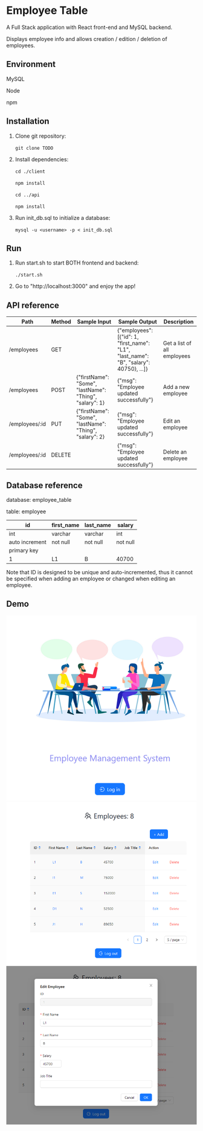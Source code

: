 # Employee Table
A Full Stack application with React front-end and MySQL backend. 

Displays employee info and allows creation / edition / deletion of employees.

## Environment
MySQL

Node

npm


## Installation
1. Clone git repository:

    `git clone TODO`

2. Install dependencies:

    `cd ./client`

    `npm install`

    `cd ../api`

    `npm install`

3. Run init_db.sql to initialize a database:

    `mysql -u <username> -p < init_db.sql`

## Run
1. Run start.sh to start BOTH frontend and backend:

    `./start.sh`

2. Go to "http://localhost:3000" and enjoy the app!


## API reference

| Path | Method | Sample Input | Sample Output | Description |
|---|---|---|---|---|
| /employees  | GET |   | {"employees": [{"id": 1, "first_name": "L1", "last_name": "B", "salary": 40750}, ...]}  | Get a list of all employees  |
| /employees  | POST  | {"firstName": "Some", "lastName": "Thing", "salary": 1}  | {"msg": "Employee updated successfully"}  | Add a new employee   |
| /employees/:id  | PUT  | {"firstName": "Some", "lastName": "Thing", "salary": 2}  | {"msg": "Employee updated successfully"}  | Edit an employee |
| /employees/:id  | DELETE  |   | {"msg": "Employee updated successfully"}  | Delete an employee |

## Database reference
database: employee_table

table: employee

| id  | first_name  | last_name  | salary  |
|---|---|---|---|
| int | varchar | varchar | int|
| auto increment| not null  | not null  | not null  |
| primary key |   |   |   |
| 1  | L1  | B  | 40700  |

Note that ID is designed to be unique and auto-incremented, thus it cannot be specified when adding an employee or changed when editing an employee.

## Demo

![Login](./resources/demo%20(3).png)
![Basic](./resources/demo%20(1).png)
![Edit](./resources/demo%20(2).png)